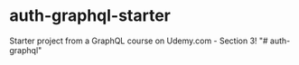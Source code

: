# auth-graphql-starter
Starter project from a GraphQL course on Udemy.com - Section 3!
"# auth-graphql" 
